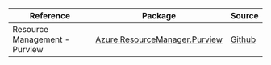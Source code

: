 | Reference | Package | Source |
|---|---|---|
|Resource Management - Purview|[Azure.ResourceManager.Purview](https://www.nuget.org/packages/Azure.ResourceManager.Purview)|[Github](https://github.com/Azure/azure-sdk-for-net/blob/main/sdk/purview/Azure.ResourceManager.Purview)|

